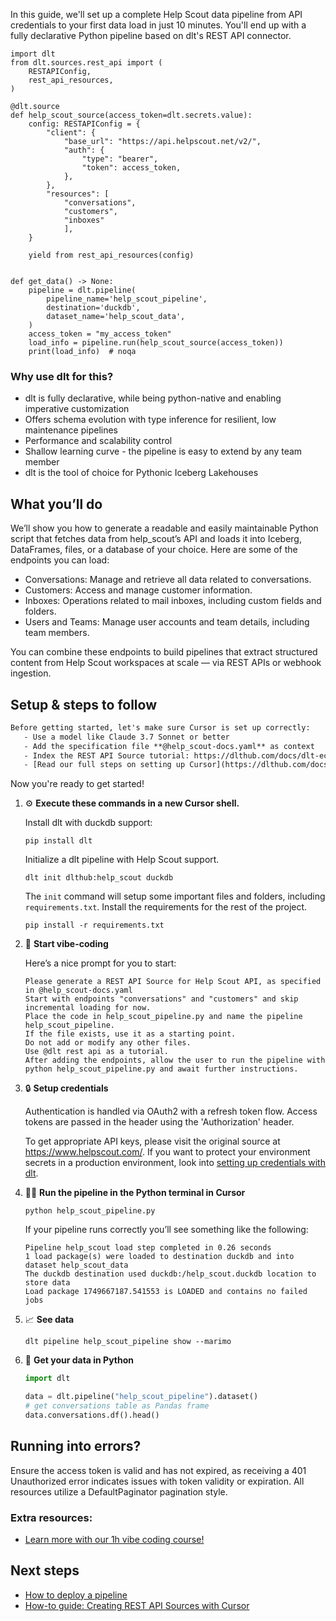 In this guide, we'll set up a complete Help Scout data pipeline from API credentials to your first data load in just 10 minutes. You'll end up with a fully declarative Python pipeline based on dlt's REST API connector.

```python-outcome
import dlt
from dlt.sources.rest_api import (
    RESTAPIConfig,
    rest_api_resources,
)

@dlt.source
def help_scout_source(access_token=dlt.secrets.value):
    config: RESTAPIConfig = {
        "client": {
            "base_url": "https://api.helpscout.net/v2/",
            "auth": {
                "type": "bearer",
                "token": access_token,
            },
        },
        "resources": [
            "conversations",
            "customers",
            "inboxes"
            ],
    }

    yield from rest_api_resources(config)


def get_data() -> None:
    pipeline = dlt.pipeline(
        pipeline_name='help_scout_pipeline',
        destination='duckdb',
        dataset_name='help_scout_data', 
    )
    access_token = "my_access_token"
    load_info = pipeline.run(help_scout_source(access_token))
    print(load_info)  # noqa
```

### Why use dlt for this?

- dlt is fully declarative, while being python-native and enabling imperative customization
- Offers schema evolution with type inference for resilient, low maintenance pipelines
- Performance and scalability control
- Shallow learning curve - the pipeline is easy to extend by any team member
- dlt is the tool of choice for Pythonic Iceberg Lakehouses

## What you’ll do

We’ll show you how to generate a readable and easily maintainable Python script that fetches data from help_scout’s API and loads it into Iceberg, DataFrames, files, or a database of your choice. Here are some of the endpoints you can load:

- Conversations: Manage and retrieve all data related to conversations.
- Customers: Access and manage customer information.
- Inboxes: Operations related to mail inboxes, including custom fields and folders.
- Users and Teams: Manage user accounts and team details, including team members.

You can combine these endpoints to build pipelines that extract structured content from Help Scout workspaces at scale — via REST APIs or webhook ingestion.

## Setup & steps to follow

```default
Before getting started, let's make sure Cursor is set up correctly:
   - Use a model like Claude 3.7 Sonnet or better
   - Add the specification file **@help_scout-docs.yaml** as context
   - Index the REST API Source tutorial: https://dlthub.com/docs/dlt-ecosystem/verified-sources/rest_api/ and add it to context as **@dlt rest api**
   - [Read our full steps on setting up Cursor](https://dlthub.com/docs/dlt-ecosystem/llm-tooling/cursor-restapi#23-configuring-cursor-with-documentation)
```

Now you're ready to get started! 

1. ⚙️ **Execute these commands in a new Cursor shell.**
    
    Install dlt with duckdb support:
    ```shell
    pip install dlt
    ```

    Initialize a dlt pipeline with Help Scout support.
    ```shell
    dlt init dlthub:help_scout duckdb
    ```

    The `init` command will setup some important files and folders, including `requirements.txt`. Install the requirements for the rest of the project.
    ```shell
    pip install -r requirements.txt
    ```
    
2. 🤠 **Start vibe-coding**
    
    Here’s a nice prompt for you to start: 
    
    ```prompt
    Please generate a REST API Source for Help Scout API, as specified in @help_scout-docs.yaml 
    Start with endpoints "conversations" and "customers" and skip incremental loading for now. 
    Place the code in help_scout_pipeline.py and name the pipeline help_scout_pipeline. 
    If the file exists, use it as a starting point. 
    Do not add or modify any other files. 
    Use @dlt rest api as a tutorial. 
    After adding the endpoints, allow the user to run the pipeline with python help_scout_pipeline.py and await further instructions.
    ```

    
3. 🔒 **Setup credentials** 
    
    Authentication is handled via OAuth2 with a refresh token flow. Access tokens are passed in the header using the 'Authorization' header.
    
    To get appropriate API keys, please visit the original source at https://www.helpscout.com/.
    If you want to protect your environment secrets in a production environment, look into [setting up credentials with dlt](https://dlthub.com/docs/walkthroughs/add_credentials).
    
4. 🏃‍♀️ **Run the pipeline in the Python terminal in Cursor**
    
    ```shell
    python help_scout_pipeline.py
    ```
    
    If your pipeline runs correctly you’ll see something like the following:
    
    ```shell
    Pipeline help_scout load step completed in 0.26 seconds
    1 load package(s) were loaded to destination duckdb and into dataset help_scout_data
    The duckdb destination used duckdb:/help_scout.duckdb location to store data
    Load package 1749667187.541553 is LOADED and contains no failed jobs
    ```
    
5. 📈 **See data**
    
    ```shell
    dlt pipeline help_scout_pipeline show --marimo
    ```
    
6. 🐍 **Get your data in Python**
    
    ```python
    import dlt

   data = dlt.pipeline("help_scout_pipeline").dataset()
   # get conversations table as Pandas frame
   data.conversations.df().head()
    ```

## Running into errors?

Ensure the access token is valid and has not expired, as receiving a 401 Unauthorized error indicates issues with token validity or expiration. All resources utilize a DefaultPaginator pagination style.

### Extra resources:

- [Learn more with our 1h vibe coding course!](https://www.youtube.com/watch?v=GGid70rnJuM)

## Next steps

- [How to deploy a pipeline](https://dlthub.com/docs/walkthroughs/deploy-a-pipeline)
- [How-to guide: Creating REST API Sources with Cursor](https://dlthub.com/docs/dlt-ecosystem/llm-tooling/cursor-restapi)